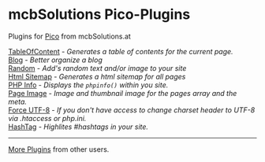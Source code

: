 # mcbSolutions Pico-Plugins

Plugins for [Pico] from mcbSolutions.at

[TableOfContent](./mcb_TableOfContent/README.md) - *Generates a table of contents for the current page.*  
[Blog](./mcb_Blog/README.md) - *Better organize a blog*  
[Random](./mcb_Random/README.md) - *Add's random text and/or image to your site*  
[Html Sitemap](./mcb_HtmlSitemap/README.md) - *Generates a html sitemap for all pages*  
[PHP Info](./mcb_PhpInfo/README.md) - *Displays the `phpinfo()` within you site.*  
[Page Image](./mcb_PageImage/README.md) - *Image and thumbnail image for the pages array and the meta.*  
[Force UTF-8](./mcb_ForceUtf8/README.md) - *If you don't have access to change charset header to UTF-8 via .htaccess or php.ini.*  
[HashTag](./mcb_HashTag/README.md) - *Highlites #hashtags in your site.*  

- - - - - - - - - - - - - - - - - - - - - - - - - - - - - - - - - - - - - - - - - - - - - 

[More Plugins](https://github.com/gilbitron/Pico/wiki/Pico-Plugins) from other users.

[Pico]:http://pico.dev7studios.com